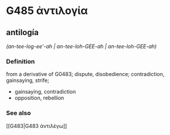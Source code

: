 # G485 ἀντιλογία

## antilogía

_(an-tee-log-ee'-ah | an-tee-loh-GEE-ah | an-tee-loh-GEE-ah)_

### Definition

from a derivative of G0483; dispute, disobedience; contradiction, gainsaying, strife; 

- gainsaying, contradiction
- opposition, rebellion

### See also

[[G483|G483 ἀντιλέγω]]

